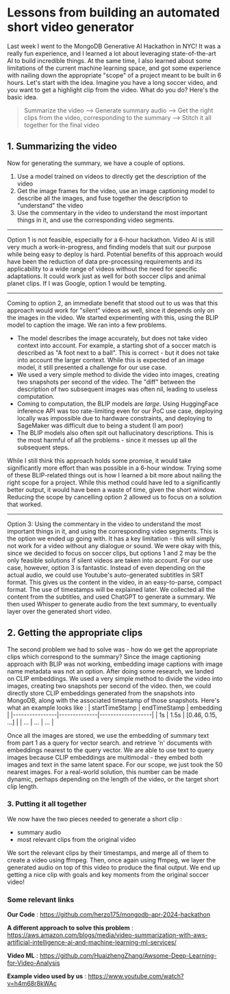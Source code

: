 
# Lessons from building an automated short video  generator 
Last week I went to the MongoDB Generative AI Hackathon in NYC! It was a really fun experience, and I learned a lot about leveraging state-of-the-art AI to build incredible things. At the same time, I also learned about some limitations of the current machine learning space, and got some experience with nailing down the appropriate "scope" of a project meant to be built in 6 hours.
 Let's start with the idea.
Imagine you have a long soccer video, and you want to get a highlight clip from the video. What do you do? Here's the basic idea.

> Summarize the video --> Generate summary audio --> Get the right clips from the video, corresponding to the summary --> Stitch it all together for the final video

## 1. Summarizing the video
 Now for generating the summary, we have a couple of options.
1. Use a model trained on videos to directly get the description of the video
2. Get the image frames for the video, use an image captioning model to describe all the images, and fuse together the description to "understand" the video 
3. Use the commentary in the video to understand the most important things in it, and use the corresponding video segments.
---

Option 1 is not feasible, especially for a 6-hour hackathon. Video AI is still very much a work-in-progress, and finding models that suit our purpose while being easy to deploy is hard. Potential benefits of this approach would have been the reduction of data pre-processing requirements and its applicability to a wide range of videos without the need for specific adaptations. It could work just as well for both soccer clips and animal planet clips. If I was Google, option 1 would be tempting.

---
Coming to option 2, an immediate benefit that stood out to us was that this approach would work for "silent" videos as well, since it depends only on the images in the video. We started experimenting with this, using the BLIP model to caption the image. 
We ran into a few problems.
- The model describes the image accurately, but does not take video context into account. For example, a starting shot of a soccer match is described as "A foot next to a ball". This is correct - but it does not take into account the larger context. While this is expected of an image model, it still presented a challenge for our use case.
- We used a very simple method to divide the video into images, creating two snapshots per second of the video. The "diff" between the description of two subsequent images was often nil, leading to useless computation.
- Coming to computation, the BLIP models are _large_. Using HuggingFace inference API was too rate-limiting even for our PoC use case, deploying locally was impossible due to hardware constraints, and deploying to SageMaker was difficult due to being a student (I am poor)
- The BLIP models also often spit out hallucinatory descriptions. This is the most harmful of all the problems - since it messes up all the subsequent steps. 

While I still think this approach holds some promise, it would take significantly more effort than was possible in a 6-hour window. Trying some of these BLIP-related things out is how I learned a bit more about nailing the right scope for a project. While this method could have led to a significantly better output, it would have been a waste of time, given the short window. Reducing the scope by cancelling option 2 allowed us to focus on a solution that worked. 

---
Option 3: Using the commentary in the video to understand the most important things in it, and using the corresponding video segments. This is the option we ended up going with. It has a key limitation - this will simply not work for a video without any dialogue or sound. We were okay with this, since we decided to focus on soccer clips, but options 1 and 2 may be the only feasible solutions if silent videos are taken into account. 
For our use case, however, option 3 is fantastic. Instead of even depending on the actual audio, we could use Youtube's auto-generated subtitles in SRT format. This gives us the content in the video, in an easy-to-parse, compact format. The use of timestamps will be explained later. We collected all the content from the subtitles, and used ChatGPT to generate a summary. We then used Whisper to generate audio from the text summary, to eventually layer over the generated short video.

## 2. Getting the appropriate clips
The second problem we had to solve was - how do we get the appropriate clips which correspond to the summary? Since the image captioning approach with BLIP was not working, embedding image captions with image name metadata was not an option. After doing some research, we landed on CLIP embeddings. We used a very simple method to divide the video into images, creating two snapshots per second of the video. then, we could directly store CLIP embeddings generated from the snapshots into MongoDB, along with the associated timestamp of those snapshots. Here's what an example looks like :
| startTimeStamp | endTimeStamp | embedding         |
|----------------|--------------|-------------------|
| 1s             | 1.5s         | [0.46, 0.15, ...] |
| ...            | ...          | ...               |

Once all the images are stored, we use the embedding of summary text from part 1 as a query for vector search. and retrieve 'n' documents with embeddings nearest to the query vector. We are able to use text to query images because CLIP embeddings are multimodal - they embed both images and text in the same latent space. For our scope, we just took the 50 nearest images. For a real-world solution, this number can be made dynamic, perhaps depending on the length of the video, or the target short clip length. 

### 3. Putting it all together
We now have the two pieces needed to generate a short clip :
- summary audio
- most relevant clips from the original video

We sort the relevant clips by their timestamps, and merge all of them to create a video using ffmpeg. Then, once again using ffmpeg, we layer the generated audio on top of this video to produce the final output. We end up getting a nice clip with goals and key moments from the original soccer video!

### Some relevant links

**Our Code**  : https://github.com/herzo175/mongodb-apr-2024-hackathon

**A different approach to solve this problem** : https://aws.amazon.com/blogs/media/video-summarization-with-aws-artificial-intelligence-ai-and-machine-learning-ml-services/

**Video ML** : https://github.com/HuaizhengZhang/Awsome-Deep-Learning-for-Video-Analysis

**Example video used by us** : https://www.youtube.com/watch?v=h4m68r8kWAc
